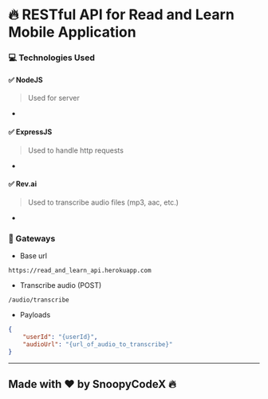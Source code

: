 # :fire: RESTful API for Read and Learn Mobile Application

### :computer: Technologies Used
#### :white_check_mark: NodeJS
> Used for server
-
#### :white_check_mark: ExpressJS
> Used to handle http requests
-
#### :white_check_mark: Rev.ai
> Used to transcribe audio files (mp3, aac, etc.)
-

### :door: Gateways
- Base url
```
https://read_and_learn_api.herokuapp.com
```
- Transcribe audio (POST)
```
/audio/transcribe
```
- Payloads
```json
{
    "userId": "{userId}",
    "audioUrl": "{url_of_audio_to_transcribe}"
}
```
---
## Made with :heart: by SnoopyCodeX :fire:
